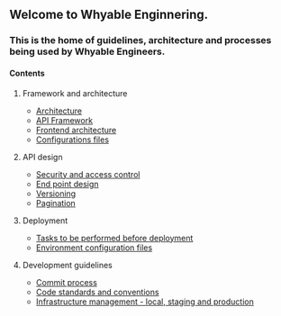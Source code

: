 ## Welcome to Whyable Enginnering.

### This is the home of guidelines, architecture and processes being used by Whyable Engineers.

#### Contents

1. Framework and architecture
    * [Architecture](/architecture/diagrams)
    * [API Framework]()
    * [Frontend architecture]()
    * [Configurations files]()

2. API design
    * [Security and access control]()
    * [End point design]()
    * [Versioning]()
    * [Pagination]()

3. Deployment
    * [Tasks to be performed before deployment]()
    * [Environment configuration files]()

4. Development guidelines
    * [Commit process]()
    * [Code standards and conventions]()
    * [Infrastructure management - local, staging and production]()


